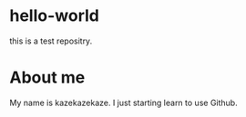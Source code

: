 # hello-world
this is a test repositry.
# About me

My name is kazekazekaze.
I just starting learn to use Github.
